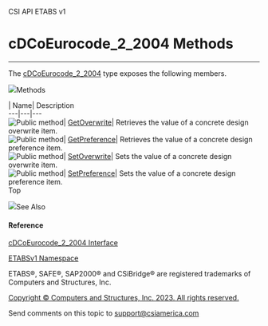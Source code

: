 ﻿

CSI API ETABS v1

# cDCoEurocode_2_2004 Methods  
  
---  
  
The [cDCoEurocode_2_2004](141ae9d4-bdc4-4f67-24c5-c0b94e4ee79b.htm) type
exposes the following members.

![](../icons/SectionExpanded.png)Methods

| Name| Description  
---|---|---  
![Public method](../icons/pubmethod.gif)|
[GetOverwrite](d5eb3c6b-354a-ff26-beaa-3e52069fc564.htm)|  Retrieves the value
of a concrete design overwrite item.  
![Public method](../icons/pubmethod.gif)|
[GetPreference](ea4c7938-f666-a9b7-f491-52e531c7f0c7.htm)|  Retrieves the
value of a concrete design preference item.  
![Public method](../icons/pubmethod.gif)|
[SetOverwrite](58d38812-9a8c-88e1-9ac0-e745b5139c73.htm)|  Sets the value of a
concrete design overwrite item.  
![Public method](../icons/pubmethod.gif)|
[SetPreference](396434ae-d288-b10b-d482-9bb1a8530538.htm)|  Sets the value of
a concrete design preference item.  
Top

![](../icons/SectionExpanded.png)See Also

#### Reference

[cDCoEurocode_2_2004 Interface](141ae9d4-bdc4-4f67-24c5-c0b94e4ee79b.htm)

[ETABSv1 Namespace](2780f1b8-2033-5289-2298-1cdb2a7508d9.htm)

ETABS®, SAFE®, SAP2000® and CSiBridge® are registered trademarks of Computers
and Structures, Inc.  

[Copyright © Computers and Structures, Inc. 2023. All rights
reserved.](http://www.csiamerica.com)

Send comments on this topic to
[support@csiamerica.com](mailto:support%40csiamerica.com?Subject=CSI%20API%20ETABS%20v1)

